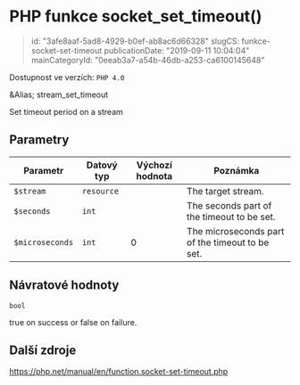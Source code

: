 PHP funkce socket_set_timeout()
===============================

> id: "3afe8aaf-5ad8-4929-b0ef-ab8ac6d66328"
> slugCS: funkce-socket-set-timeout
> publicationDate: "2019-09-11 10:04:04"
> mainCategoryId: "0eeab3a7-a54b-46db-a253-ca6100145648"

Dostupnost ve verzích: `PHP 4.0`

&Alias; <function>stream_set_timeout</function>
<p>Set timeout period on a stream


Parametry
--------------

| Parametr | Datový typ | Výchozí hodnota | Poznámka |
|-----|-----|-----|-----|
| `$stream` | `resource` |  | The target stream. |
| `$seconds` | `int` |  | The seconds part of the timeout to be set. |
| `$microseconds` | `int` | 0 | The microseconds part of the timeout to be set. |


Návratové hodnoty
----------------

`bool`

true on success or false on failure.

Další zdroje
------------

https://php.net/manual/en/function.socket-set-timeout.php
